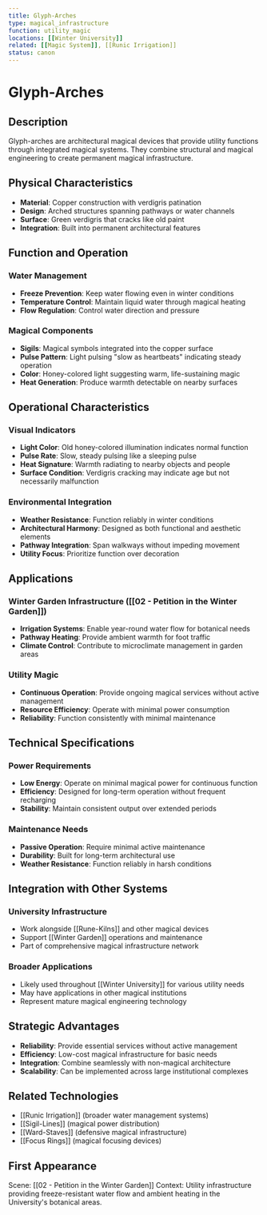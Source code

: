 ```yaml
---
title: Glyph-Arches
type: magical_infrastructure
function: utility_magic
locations: [[Winter University]]
related: [[Magic System]], [[Runic Irrigation]]
status: canon
---
```


# Glyph-Arches

## Description
Glyph-arches are architectural magical devices that provide utility functions through integrated magical systems. They combine structural and magical engineering to create permanent magical infrastructure.

## Physical Characteristics
- **Material**: Copper construction with verdigris patination
- **Design**: Arched structures spanning pathways or water channels
- **Surface**: Green verdigris that cracks like old paint
- **Integration**: Built into permanent architectural features

## Function and Operation
### Water Management
- **Freeze Prevention**: Keep water flowing even in winter conditions
- **Temperature Control**: Maintain liquid water through magical heating
- **Flow Regulation**: Control water direction and pressure

### Magical Components
- **Sigils**: Magical symbols integrated into the copper surface
- **Pulse Pattern**: Light pulsing "slow as heartbeats" indicating steady operation
- **Color**: Honey-colored light suggesting warm, life-sustaining magic
- **Heat Generation**: Produce warmth detectable on nearby surfaces

## Operational Characteristics
### Visual Indicators
- **Light Color**: Old honey-colored illumination indicates normal function
- **Pulse Rate**: Slow, steady pulsing like a sleeping pulse
- **Heat Signature**: Warmth radiating to nearby objects and people
- **Surface Condition**: Verdigris cracking may indicate age but not necessarily malfunction

### Environmental Integration
- **Weather Resistance**: Function reliably in winter conditions
- **Architectural Harmony**: Designed as both functional and aesthetic elements
- **Pathway Integration**: Span walkways without impeding movement
- **Utility Focus**: Prioritize function over decoration

## Applications
### Winter Garden Infrastructure ([[02 - Petition in the Winter Garden]])
- **Irrigation Systems**: Enable year-round water flow for botanical needs
- **Pathway Heating**: Provide ambient warmth for foot traffic
- **Climate Control**: Contribute to microclimate management in garden areas

### Utility Magic
- **Continuous Operation**: Provide ongoing magical services without active management
- **Resource Efficiency**: Operate with minimal power consumption
- **Reliability**: Function consistently with minimal maintenance

## Technical Specifications
### Power Requirements
- **Low Energy**: Operate on minimal magical power for continuous function
- **Efficiency**: Designed for long-term operation without frequent recharging
- **Stability**: Maintain consistent output over extended periods

### Maintenance Needs
- **Passive Operation**: Require minimal active maintenance
- **Durability**: Built for long-term architectural use
- **Weather Resistance**: Function reliably in harsh conditions

## Integration with Other Systems
### University Infrastructure
- Work alongside [[Rune-Kilns]] and other magical devices
- Support [[Winter Garden]] operations and maintenance
- Part of comprehensive magical infrastructure network

### Broader Applications
- Likely used throughout [[Winter University]] for various utility needs
- May have applications in other magical institutions
- Represent mature magical engineering technology

## Strategic Advantages
- **Reliability**: Provide essential services without active management
- **Efficiency**: Low-cost magical infrastructure for basic needs
- **Integration**: Combine seamlessly with non-magical architecture
- **Scalability**: Can be implemented across large institutional complexes

## Related Technologies
- [[Runic Irrigation]] (broader water management systems)
- [[Sigil-Lines]] (magical power distribution)
- [[Ward-Staves]] (defensive magical infrastructure)
- [[Focus Rings]] (magical focusing devices)

## First Appearance
Scene: [[02 - Petition in the Winter Garden]]
Context: Utility infrastructure providing freeze-resistant water flow and ambient heating in the University's botanical areas.
